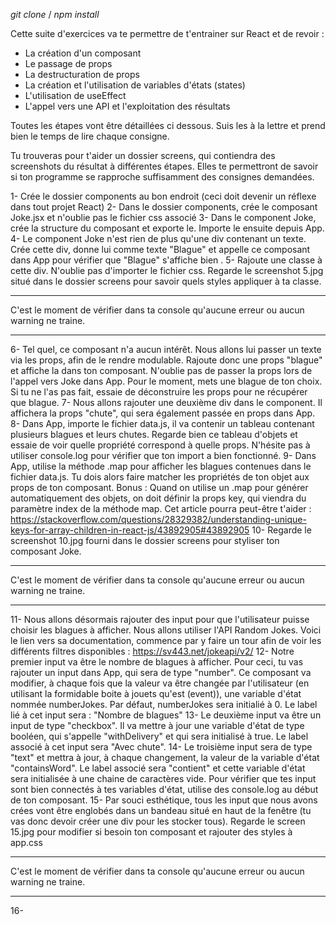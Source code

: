 *git clone* / *npm install*

Cette suite d'exercices va te permettre de t'entrainer sur React et de revoir :
- La création d'un composant
- Le passage de props
- La destructuration de props
- La création et l'utilisation de variables d'états (states)
- L'utilisation de useEffect
- L'appel vers une API et l'exploitation des résultats


Toutes les étapes vont être détaillées ci dessous. Suis les à la lettre et prend bien le temps de lire chaque consigne.

Tu trouveras pour t'aider un dossier screens, qui contiendra des screenshots du résultat à différentes étapes. Elles te permettront de savoir si ton programme se rapproche suffisamment des consignes demandées.

1- Crée le dossier components au bon endroit (ceci doit devenir un réflexe dans tout projet React)
2- Dans le dossier components, crée le composant Joke.jsx et n'oublie pas le fichier css associé
3- Dans le component Joke, crée la structure du composant et exporte le. Importe le ensuite depuis App.
4- Le component Joke n'est rien de plus qu'une div contenant un texte. Crée cette div, donne lui comme texte "Blague" et appelle ce composant dans App pour vérifier que "Blague" s'affiche bien .
5- Rajoute une classe à cette div. N'oublie pas d'importer le fichier css. Regarde le screenshot 5.jpg situé dans le dossier screens pour savoir quels styles appliquer à ta classe.

****************************************************************************************
C'est le moment de vérifier dans ta console qu'aucune erreur ou aucun warning ne traine.
****************************************************************************************

6- Tel quel, ce composant n'a aucun intérêt. Nous allons lui passer un texte via les props, afin de le rendre modulable. Rajoute donc une props "blague" et affiche la dans ton composant. N'oublie pas de passer la props lors de l'appel vers Joke dans App. Pour le moment, mets une blague de ton choix. Si tu ne l'as pas fait, essaie de déconstruire les props pour ne récupérer que blague.
7- Nous allons rajouter une deuxième div dans le component. Il affichera la props "chute", qui sera également passée en props dans App.
8- Dans App, importe le fichier data.js, il va contenir un tableau contenant plusieurs blagues et leurs chutes. Regarde bien ce tableau d'objets et essaie de voir quelle propriété correspond à quelle props. N'hésite pas à utiliser console.log pour vérifier que ton import a bien fonctionné.
9- Dans App, utilise la méthode .map pour afficher les blagues contenues dans le fichier data.js. Tu dois alors faire matcher les propriétés de ton objet aux props de ton composant. 
Bonus : Quand on utilise un .map pour générer automatiquement des objets, on doit définir la props key, qui viendra du paramètre index de la méthode map. Cet article pourra peut-être t'aider : https://stackoverflow.com/questions/28329382/understanding-unique-keys-for-array-children-in-react-js/43892905#43892905
10- Regarde le screenshot 10.jpg fourni dans le dossier screens pour styliser ton composant Joke. 

****************************************************************************************
C'est le moment de vérifier dans ta console qu'aucune erreur ou aucun warning ne traine.
****************************************************************************************

11- Nous allons désormais rajouter des input pour que l'utilisateur puisse choisir les blagues à afficher. Nous allons utiliser l'API Random Jokes. Voici le lien vers sa documentation, commence par y faire un tour afin de voir les différents filtres disponibles : 
https://sv443.net/jokeapi/v2/
12- Notre premier input va être le nombre de blagues à afficher. Pour ceci, tu vas rajouter un input dans App, qui sera de type "number". Ce composant va modifier, à chaque fois que la valeur va être changée par l'utilisateur (en utilisant la formidable boite à jouets qu'est (event)), une variable d'état nommée numberJokes. Par défaut, numberJokes sera initialié à 0. Le label lié à cet input sera : "Nombre de blagues"
13- Le deuxième input va être un input de type "checkbox". Il va mettre à jour une variable d'état de type booléen, qui s'appelle "withDelivery" et qui sera initialisé à true. Le label associé à cet input sera "Avec chute".
14- Le troisième input sera de type "text" et mettra à jour, à chaque changement, la valeur de la variable d'état "containsWord". Le label associé sera "contient" et cette variable d'état sera initialisée à une chaine de caractères vide.
Pour vérifier que tes input sont bien connectés à tes variables d'état, utilise des console.log au début de ton composant.
15- Par souci esthétique, tous les input que nous avons crées vont être englobés dans un bandeau situé en haut de la fenêtre (tu vas donc devoir créer une div pour les stocker tous). Regarde le screen 15.jpg pour modifier si besoin ton composant et rajouter des styles à app.css

****************************************************************************************
C'est le moment de vérifier dans ta console qu'aucune erreur ou aucun warning ne traine.
****************************************************************************************

16- 